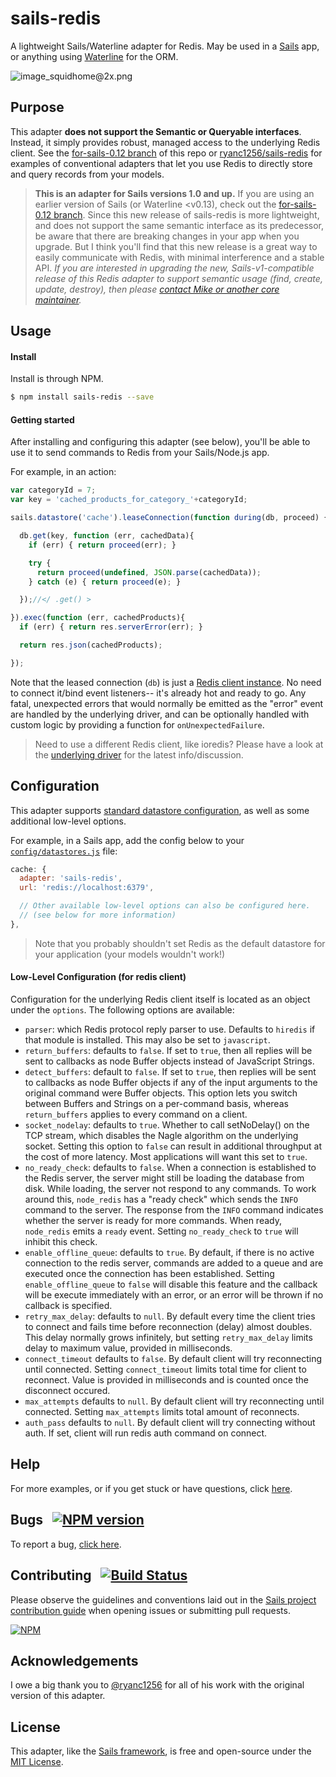 # sails-redis

A lightweight Sails/Waterline adapter for Redis. May be used in a [Sails](http://sailsjs.com) app, or anything using [Waterline](http://waterlinejs.org) for the ORM.

![image_squidhome@2x.png](http://i.imgur.com/RIvu9.png)

## Purpose


This adapter **does not support the Semantic or Queryable interfaces**.  Instead, it simply provides robust, managed access to the underlying Redis client.
See the [for-sails-0.12 branch](https://github.com/balderdashy/sails-redis/tree/for-sails-0.12) of this repo or [ryanc1256/sails-redis](https://github.com/ryanc1256/sails-redis)
for examples of conventional adapters that let you use Redis to directly store and query records from your models.

> **This is an adapter for Sails versions 1.0 and up.**  If you are using an earlier version of Sails (or Waterline &lt;v0.13), check out the [for-sails-0.12 branch](https://github.com/balderdashy/sails-redis/tree/for-sails-0.12).  Since this new release of sails-redis is more lightweight, and does not support the same semantic interface as its predecessor, be aware that there are breaking changes in your app when you upgrade.  But I think you'll find that this new release is a great way to easily communicate with Redis, with minimal interference and a stable API.
> _If you are interested in upgrading the new, Sails-v1-compatible release of this Redis adapter to support semantic usage (find, create, update, destroy), then please [contact Mike or another core maintainer](http://sailsjs.com/contact)._


## Usage

#### Install

Install is through NPM.

```bash
$ npm install sails-redis --save
```

#### Getting started

After installing and configuring this adapter (see below), you'll be able to use it to send commands to Redis from your Sails/Node.js app.

For example, in an action:

```javascript
var categoryId = 7;
var key = 'cached_products_for_category_'+categoryId;

sails.datastore('cache').leaseConnection(function during(db, proceed) {

  db.get(key, function (err, cachedData){
    if (err) { return proceed(err); }

    try {
      return proceed(undefined, JSON.parse(cachedData));
    } catch (e) { return proceed(e); }

  });//</ .get() >

}).exec(function (err, cachedProducts){
  if (err) { return res.serverError(err); }

  return res.json(cachedProducts);

});
```

Note that the leased connection (`db`) is just a [Redis client instance](https://www.npmjs.com/package/redis).  No need to connect it/bind event listeners-- it's already hot and ready to go.  Any fatal, unexpected errors that would normally be emitted as the "error" event are handled by the underlying driver, and can be optionally handled with custom logic by providing a function for `onUnexpectedFailure`.

> Need to use a different Redis client, like ioredis?  Please have a look at the [underlying driver](https://www.npmjs.com/package/machinepack-redis) for the latest info/discussion.

## Configuration

This adapter supports [standard datastore configuration](http://sailsjs.com/documentation/reference/configuration/sails-config-datastores), as well as some additional low-level options.

For example, in a Sails app, add the config below to your [`config/datastores.js`](http://sailsjs.com/anatomy/config/datastores-js) file:

```javascript
cache: {
  adapter: 'sails-redis',
  url: 'redis://localhost:6379',

  // Other available low-level options can also be configured here.
  // (see below for more information)
},
```

> Note that you probably shouldn't set Redis as the default datastore for your application (your models wouldn't work!)


#### Low-Level Configuration (for redis client)

Configuration for the underlying Redis client itself is located as an object under the `options`.  The following options are available:

* `parser`: which Redis protocol reply parser to use.  Defaults to `hiredis` if that module is installed.
This may also be set to `javascript`.
* `return_buffers`: defaults to `false`.  If set to `true`, then all replies will be sent to callbacks as node Buffer
objects instead of JavaScript Strings.
* `detect_buffers`: default to `false`. If set to `true`, then replies will be sent to callbacks as node Buffer objects
if any of the input arguments to the original command were Buffer objects.
This option lets you switch between Buffers and Strings on a per-command basis, whereas `return_buffers` applies to
every command on a client.
* `socket_nodelay`: defaults to `true`. Whether to call setNoDelay() on the TCP stream, which disables the
Nagle algorithm on the underlying socket.  Setting this option to `false` can result in additional throughput at the
cost of more latency.  Most applications will want this set to `true`.
* `no_ready_check`: defaults to `false`. When a connection is established to the Redis server, the server might still
be loading the database from disk.  While loading, the server not respond to any commands.  To work around this,
`node_redis` has a "ready check" which sends the `INFO` command to the server.  The response from the `INFO` command
indicates whether the server is ready for more commands.  When ready, `node_redis` emits a `ready` event.
Setting `no_ready_check` to `true` will inhibit this check.
* `enable_offline_queue`: defaults to `true`. By default, if there is no active
connection to the redis server, commands are added to a queue and are executed
once the connection has been established. Setting `enable_offline_queue` to
`false` will disable this feature and the callback will be execute immediately
with an error, or an error will be thrown if no callback is specified.
* `retry_max_delay`: defaults to `null`. By default every time the client tries to connect and fails time before
reconnection (delay) almost doubles. This delay normally grows infinitely, but setting `retry_max_delay` limits delay
to maximum value, provided in milliseconds.
* `connect_timeout` defaults to `false`. By default client will try reconnecting until connected. Setting `connect_timeout`
limits total time for client to reconnect. Value is provided in milliseconds and is counted once the disconnect occured.
* `max_attempts` defaults to `null`. By default client will try reconnecting until connected. Setting `max_attempts`
limits total amount of reconnects.
* `auth_pass` defaults to `null`. By default client will try connecting without auth. If set, client will run redis auth command on connect.


## Help

For more examples, or if you get stuck or have questions, click [here](http://sailsjs.com/support).


## Bugs &nbsp; [![NPM version](https://badge.fury.io/js/sails-redis.svg)](http://npmjs.com/package/sails-redis)

To report a bug, [click here](http://sailsjs.com/bugs).


## Contributing &nbsp; [![Build Status](https://travis-ci.org/balderdashy/sails-redis.svg?branch=master)](https://travis-ci.org/balderdashy/sails-redis)

Please observe the guidelines and conventions laid out in the [Sails project contribution guide](http://sailsjs.com/contribute) when opening issues or submitting pull requests.

[![NPM](https://nodei.co/npm/sails-redis.png?downloads=true)](http://npmjs.com/package/sails-redis)


## Acknowledgements

I owe a big thank you to [@ryanc1256](https://github.com/ryanc1256) for all of his work with the original version of this adapter.

## License

This adapter, like the [Sails framework](http://sailsjs.com), is free and open-source under the [MIT License](http://sailsjs.com/license).

